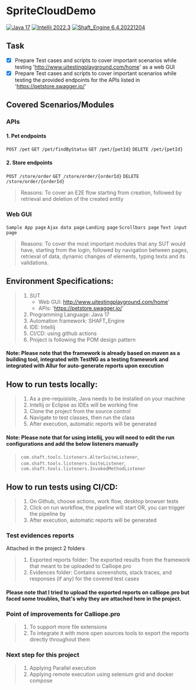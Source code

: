 # SpriteCloudDemo
[![Java 17](https://img.shields.io/badge/Java-17-green)](https://www.oracle.com/eg/java/technologies/downloads/#java17) [![Intellij 2022.3](https://img.shields.io/badge/IntelliJ-2022.3-yellow)](https://www.jetbrains.com/idea/download/#section=mac) [![Shaft_Engine 6.4.20221204](https://img.shields.io/badge/SHAFT__Engine-6.4.20221204-blue)](https://github.com/ShaftHQ/SHAFT_ENGINE)

## Task

- [x] Prepare Test cases and scripts to cover important scenarios while testing 'http://www.uitestingplayground.com/home' as a web GUI
- [x] Prepare Test cases and scripts to cover important scenarios while testing the provided endpoints for the APIs listed in 'https://petstore.swagger.io/'

## Covered Scenarios/Modules
### APIs
#### 1. Pet endpoints
`POST /pet`
`GET /pet/findByStatus`
`GET /pet/{petId}`
`DELETE /pet/{petId}`

#### 2. Store endpoints
`POST /store/order`
`GET /store/order/{orderId}`
`DELETE /store/order/{orderId}`

> Reasons: To cover an E2E flow starting from creation, followed by retrieval and deletion of the created entity

### Web GUI
`Sample App page`
`Ajax data page`
`Landing page`
`Scrollbars page`
`Text input page`

> Reasons: To cover the most important modules that any SUT would have, starting from the login, followed by navigation between pages, retrieval of data, dynamic changes of elements, typing texts and its validations.

## Environment Specifications:
> 1. SUT
>     - Web GUI: http://www.uitestingplayground.com/home'
>     - APIs: 'https://petstore.swagger.io/'
> 2. Programming Language: Java 17 
> 3. Automation framework: SHAFT_Engine
> 4. IDE: Intellij
> 5. CI/CD: using github actions
> 6. Project is following the POM design pattern

#### Note: Please note that the framework is already based on maven as a building tool, integrated with TestNG as a testing framework and integrated with Allur for auto-generate reports upon execution

## How to run tests locally:
> 1. As a pre-requisiste, Java needs to be installed on your machine
> 2. Intellij or Eclipse as IDEs will be working fine
> 3. Clone the project from the source control
> 4. Navigate to test classes, then run the class
> 5. After execution, automatic reports will be generated

#### Note: Please note that for using intellij, you will need to edit the run configurations and add the below listeners manually
> `com.shaft.tools.listeners.AlterSuiteListener`, `com.shaft.tools.listeners.SuiteListener`, `com.shaft.tools.listeners.InvokedMethodListener` 

## How to run tests using CI/CD:
> 1. On Github, choose actions, work flow, desktop browser tests
> 2. Click on run workflow, the pipeline will start
> OR, you can trigger the pipeline by 
> 5. After execution, automatic reports will be generated

### Test evidences reports
Attached in the project 2 folders
> 1. Exported reports folder: The exported results from the framework that meant to be uploaded to Calliope.pro
> 2. Evidences folder:  Contains screenshots, stack traces, and responses (if any) for the covered test cases
#### Please note that I tried to upload the exported reports on calliope.pro but faced some troubles, that's why they are attached here in the project.

### Point of improvements for Calliope.pro
> 1. To support more file extensions
> 2. To integrate it with more open sources tools to export the reports directly throughout them

### Next step for this project
> 1. Applying Parallel execution
> 2. Applying remote execution using selenium grid and docker compose
